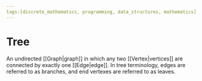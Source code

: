 ```yaml
---
tags:[discrete_mathematics, programming, data_structures, mathematics]
---
```

# Tree
An undirected [[Graph|graph]] in which any two [[Vertex|vertices]] are connected by exactly one [[Edge|edge]]. In tree terminology, edges are referred to as branches, and end vertexes are referred to as leaves.